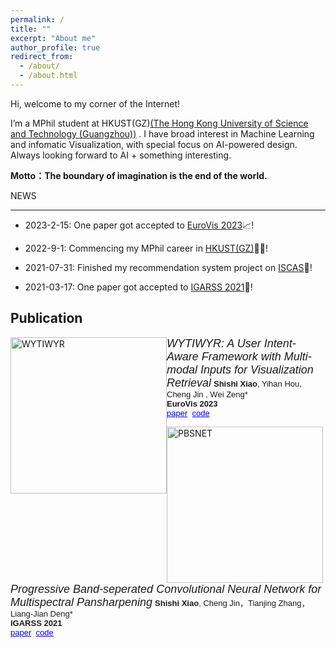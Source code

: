 ```yaml
---
permalink: /
title: ""
excerpt: "About me"
author_profile: true
redirect_from: 
  - /about/
  - /about.html
---
```

  

Hi, welcome to my corner of the Internet!

  

I’m a MPhil student at HKUST(GZ)[(The Hong Kong University of Science and Technology (Guangzhou))](https://hkust-gz.edu.cn/) . I have broad interest in Machine Learning and infomatic Visualization, with special focus on AI-powered design. Always looking forward to AI + something interesting.

  

**Motto：The boundary of imagination is the end of the world.**

  
  
  

NEWS

------
- 2023-2-15: One paper got accepted to [EuroVis 2023](https://www.eurovis.org/)📈!

- 2022-9-1: Commencing my MPhil career in [HKUST(GZ)](https://hkust-gz.edu.cn/)👩‍💻!

- 2021-07-31: Finished my recommendation system project on [ISCAS](https://summer.iscas.ac.cn/)🦄!

- 2021-03-17: One paper got accepted to [IGARSS 2021](https://igarss2021.com/)👻!

  
  
  

## Publication

<img  src="https://github.com/ChengJin-git/ChengJin-git.github.io/blob/master/assets/images/WYTIWYR_schematic.png"  alt="WYTIWYR"  width="250px"  style="float: left">  <em><font  size="4"  face="Arial">WYTIWYR: A User Intent-Aware Framework with Multi-modal Inputs for Visualization Retrieval</font></em>
<font  size="2"  face="Arial"><strong>Shishi Xiao</strong>, Yihan Hou, Cheng Jin , Wei Zeng*<br>  <strong>EuroVis 2023</strong> <br>  <a  href="https://arxiv.org/abs/2304.06991"  style="color: blue">paper</a>  &nbsp;<a  href="https://github.com/SerendipitysX/WYTIWYR"  style="color: blue">code</a><br>  </font>


<img  src="https://chengjin-git.github.io/assets/images/IGARSS_PBSN_schematic.png"  alt="PBSNET"  width="250px"  style="float: left">  <em><font  size="4"  face="Arial">Progressive Band-seperated Convolutional Neural Network for Multispectral Pansharpening</font></em>
<font  size="2"  face="Arial"><strong>Shishi Xiao</strong>, Cheng Jin，Tianjing Zhang，Liang-Jian Deng*<br>  <strong>IGARSS 2021</strong> <br>  <a  href="https://github.com/SerendipitysX/serendipitysX.github.io/blob/master/files/IGARSS2021_PBSNet.pdf"  style="color: blue">paper</a>  &nbsp;<a  href="https://github.com/SerendipitysX/PBSNet"  style="color: blue">code</a><br>  </font>

  

​
